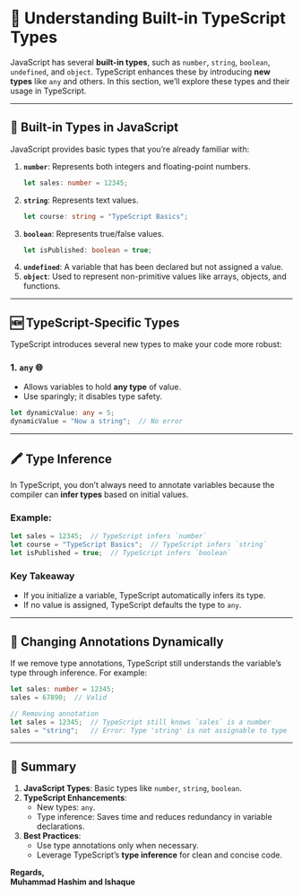 # 🚀 **Understanding Built-in TypeScript Types**

JavaScript has several **built-in types**, such as `number`, `string`, `boolean`, `undefined`, and `object`. TypeScript enhances these by introducing **new types** like `any` and others. In this section, we’ll explore these types and their usage in TypeScript.

---

## 🔢 **Built-in Types in JavaScript**

JavaScript provides basic types that you’re already familiar with:
1. **`number`**: Represents both integers and floating-point numbers.
   ```typescript
   let sales: number = 12345;
   ```
2. **`string`**: Represents text values.
   ```typescript
   let course: string = "TypeScript Basics";
   ```
3. **`boolean`**: Represents true/false values.
   ```typescript
   let isPublished: boolean = true;
   ```
4. **`undefined`**: A variable that has been declared but not assigned a value.
5. **`object`**: Used to represent non-primitive values like arrays, objects, and functions.

---

## 🆕 **TypeScript-Specific Types**

TypeScript introduces several new types to make your code more robust:

### 1. **`any`** 🌐
   - Allows variables to hold **any type** of value.
   - Use sparingly; it disables type safety.
   ```typescript
   let dynamicValue: any = 5;
   dynamicValue = "Now a string";  // No error
   ```

---

## 🖍️ **Type Inference**

In TypeScript, you don’t always need to annotate variables because the compiler can **infer types** based on initial values.

### Example:  
```typescript
let sales = 12345;  // TypeScript infers `number`
let course = "TypeScript Basics";  // TypeScript infers `string`
let isPublished = true;  // TypeScript infers `boolean`
```

### **Key Takeaway**  
- If you initialize a variable, TypeScript automatically infers its type.  
- If no value is assigned, TypeScript defaults the type to `any`.

---

## 🔄 **Changing Annotations Dynamically**

If we remove type annotations, TypeScript still understands the variable’s type through inference. For example:
```typescript
let sales: number = 12345;
sales = 67890;  // Valid

// Removing annotation
let sales = 12345;  // TypeScript still knows `sales` is a number
sales = "string";   // Error: Type 'string' is not assignable to type 'number'
```

---

## 📝 **Summary**
1. **JavaScript Types**: Basic types like `number`, `string`, `boolean`.
2. **TypeScript Enhancements**:
   - New types: `any`.
   - Type inference: Saves time and reduces redundancy in variable declarations.
3. **Best Practices**:
   - Use type annotations only when necessary.  
   - Leverage TypeScript’s **type inference** for clean and concise code.

**Regards,**  
**Muhammad Hashim and Ishaque**  